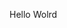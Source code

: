 Hello Wolrd

























































































































































































































































































































































































































































































































































































































































































































































































































































































































































































































































































































































































































































































































































































































































































































































































































































































































































































































































































































































































































































































































































































































































































































































































































































































































































































































































































































































































































































































































































































































































































































































































































































































































































































































